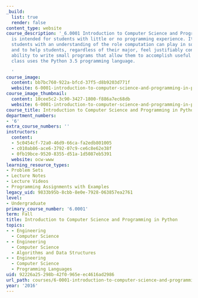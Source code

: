 ```yaml
---
_build:
  list: true
  render: false
content_type: website
course_description: '_6.0001 Introduction to Computer Science and Programming in Python_
  is intended for students with little or no programming experience. It aims to provide
  students with an understanding of the role computation can play in solving problems
  and to help students, regardless of their major, feel justifiably confident of their
  ability to write small programs that allow them to accomplish useful goals. The
  class uses the Python 3.5 programming language.

  '
course_image:
  content: bb7bc760-922a-bfcd-37f5-d8b9203d771f
  website: 6-0001-introduction-to-computer-science-and-programming-in-python-fall-2016
course_image_thumbnail:
  content: 10cee5c2-3c90-3427-1800-f886a7ec68db
  website: 6-0001-introduction-to-computer-science-and-programming-in-python-fall-2016
course_title: Introduction to Computer Science and Programming in Python
department_numbers:
- '6'
extra_course_numbers: ''
instructors:
  content:
  - 5c0454cf-72a0-46d9-66ca-fa2edb801005
  - c010ab86-ace6-3792-07c9-ce6c8e62e38f
  - 0fb19bce-9520-8355-d51a-1d5087eb5391
  website: ocw-www
learning_resource_types:
- Problem Sets
- Lecture Notes
- Lecture Videos
- Programming Assignments with Examples
legacy_uid: 9833b95b-8cbb-8e0e-7928-063857ea2761
level:
- Undergraduate
primary_course_number: '6.0001'
term: Fall
title: Introduction to Computer Science and Programming in Python
topics:
- - Engineering
  - Computer Science
- - Engineering
  - Computer Science
  - Algorithms and Data Structures
- - Engineering
  - Computer Science
  - Programming Languages
uid: 92226a25-298b-42f0-965e-ec4616ad2986
url_path: courses/6-0001-introduction-to-computer-science-and-programming-in-python-fall-2016
year: '2016'
---
```

